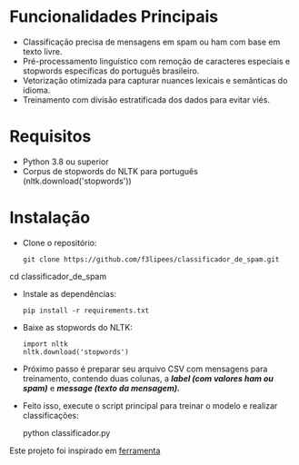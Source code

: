 # Funcionalidades Principais

- Classificação precisa de mensagens em spam ou ham com base em texto livre.
- Pré-processamento linguístico com remoção de caracteres especiais e stopwords específicas do português brasileiro.
- Vetorização otimizada para capturar nuances lexicais e semânticas do idioma.
- Treinamento com divisão estratificada dos dados para evitar viés.

# Requisitos

- Python 3.8 ou superior
- Corpus de stopwords do NLTK para português (nltk.download('stopwords'))

# Instalação

- Clone o repositório:

      git clone https://github.com/f3lipees/classificador_de_spam.git

cd classificador_de_spam

- Instale as dependências:

      pip install -r requirements.txt

- Baixe as stopwords do NLTK:
  
      import nltk
      nltk.download('stopwords')

- Próximo passo é preparar seu arquivo CSV com mensagens para treinamento, contendo duas colunas, a ***label (com valores ham ou spam)*** e ***message (texto da mensagem).***

- Feito isso, execute o script principal para treinar o modelo e realizar classificações:

     python classificador.py



Este projeto foi inspirado em [ferramenta](https://github.com/NisaarAgharia/SMS-Spam-Classification)
